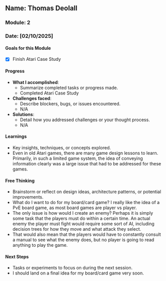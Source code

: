 <!-- Markdown Docs: https://docs.github.com/en/get-started/writing-on-github/getting-started-with-writing-and-formatting-on-github/basic-writing-and-formatting-syntax -->
## Name: Thomas Deolall
### Module: 2

<!-- Repeat the below as needed-->
### Date: [02/10/2025]

#### Goals for this Module
<!-- Example Template (include the brackets to make a checklist, fill them in as appropriate
- [ ] Goal 1
- [ ] Goal 2
- [ ] Goal 3
-->
- [x] Finish Atari Case Study

#### Progress
- **What I accomplished**:
  - Summarize completed tasks or progress made.
  - Completed Atari Case Study
- **Challenges faced**:
  - Describe blockers, bugs, or issues encountered.
  -  N/A
- **Solutions**:
  - Detail how you addressed challenges or your thought process.
  -  N/A

#### Learnings
- Key insights, techniques, or concepts explored.
- Even in old Atari games, there are many game design lessons to learn. Primarily, in such a limited game system, the idea of conveying information clearly was a large issue that had to be addressed for these games.

#### Free Thinking
- Brainstorm or reflect on design ideas, architecture patterns, or potential improvements.
-  What do I want to do for my board/card game? I really like the idea of a PvE board game, as most board games are player vs player.
-  The only issue is how would I create an enemy? Perhaps it is simply some task that the players must do within a certain time. An actual enemy the player must fight would require some sort of AI, including decision trees for how they move and what attack they select.
-  That would also mean that the players would have to constantly consult a manual to see what the enemy does, but no player is going to read anything to play the game.
<!--

- Example prompts:
  - "What if the player interactions were asynchronous instead of real-time?"
  - "How could ECS improve performance in this system?"
  - "Does my current design support scalability? How can it improve?"
  
-->

#### Next Steps
- Tasks or experiments to focus on during the next session.
-  I should land on a final idea for my board/card game very soon.
